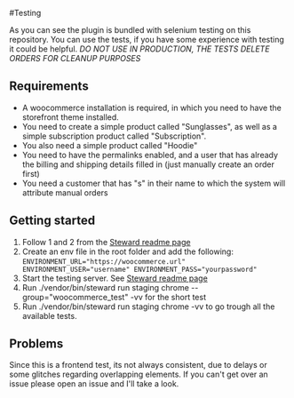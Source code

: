 #Testing

As you can see the plugin is bundled with selenium testing on this repository. You can use the tests, if you have some experience with testing it could be helpful. 
*DO NOT USE IN PRODUCTION, THE TESTS DELETE ORDERS FOR CLEANUP PURPOSES*

## Requirements

* A woocommerce installation is required, in which you need to have the storefront theme installed. 
* You need to create a simple product called "Sunglasses", as well as a simple subscription product called "Subscription". 
* You also need a simple product called "Hoodie"
* You need to have the permalinks enabled, and a user that has already the billing and shipping details filled in (just manually create an order first)
* You need a customer that has "s" in their name to which the system will attribute manual orders

## Getting started

1. Follow 1 and 2 from the [Steward readme page](https://github.com/lmc-eu/steward#getting-started)
2. Create an env file in the root folder and add the following:
`
ENVIRONMENT_URL="https://woocommerce.url"
ENVIRONMENT_USER="username"
ENVIRONMENT_PASS="yourpassword"
`
3. Start the testing server. See
[Steward readme page](https://github.com/lmc-eu/steward#4-run-your-tests)
4. Run  ./vendor/bin/steward run staging chrome --group="woocommerce_test" -vv for the short test
5. Run  ./vendor/bin/steward run staging chrome -vv to go trough all the available tests.

## Problems

Since this is a frontend test, its not always consistent, due to delays or some glitches regarding overlapping elements. If you can't get over an issue please open an issue and I'll take a look. 